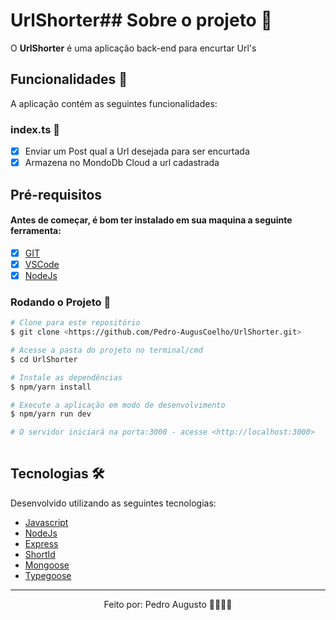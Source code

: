 # UrlShorter## Sobre o projeto 💬

O **UrlShorter** é uma aplicação back-end para encurtar Url's

## Funcionalidades 🧠

A aplicação contém as seguintes funcionalidades:

### index.ts 📕

- [x] Enviar um Post qual a Url desejada para ser encurtada
- [x] Armazena no MondoDb Cloud a url cadastrada 

## Pré-requisitos
#### Antes de começar, é bom ter instalado em sua maquina a seguinte ferramenta:
- [x] [GIT](https://git-scm.com/)
- [x] [VSCode](https://code.visualstudio.com/)
- [x] [NodeJs](https://nodejs.org/en/)

### Rodando o Projeto 📖

```bash
# Clone para este repositório
$ git clone <https://github.com/Pedro-AugusCoelho/UrlShorter.git>

# Acesse a pasta do projeto no terminal/cmd
$ cd UrlShorter

# Instale as dependências
$ npm/yarn install

# Execute a aplicação em modo de desenvolvimento
$ npm/yarn run dev

# O servidor iniciará na porta:3000 - acesse <http://localhost:3000>
 
```

## Tecnologias 🛠

Desenvolvido utilizando as seguintes tecnologias:

- [Javascript](https://www.javascript.com/)
- [NodeJs](https://nodejs.org/en/)
- [Express](https://expressjs.com/)
- [ShortId](https://www.npmjs.com/package/shortid)
- [Mongoose](https://mongoosejs.com/)
- [Typegoose](https://www.npmjs.com/package/@typegoose/typegoose)

****************

<p align="center">Feito por: Pedro Augusto 🧑🏽🤙🏽</p>
